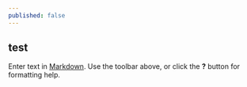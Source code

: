 ```yaml
---
published: false
---
```


## test

Enter text in [Markdown](http://daringfireball.net/projects/markdown/). Use the toolbar above, or click the **?** button for formatting help.
